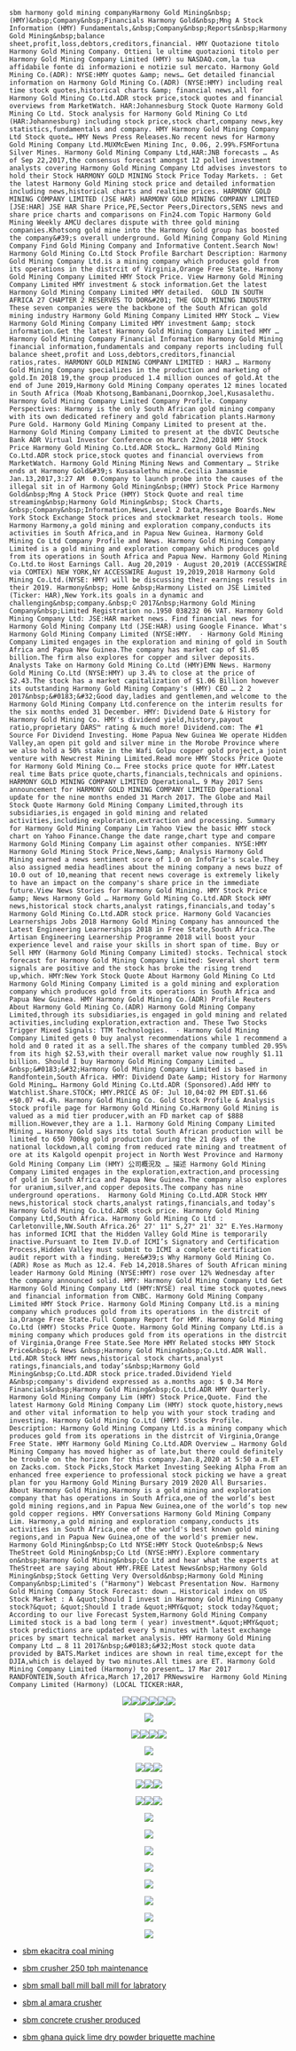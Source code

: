 ```
sbm harmony gold mining companyHarmony Gold Mining&nbsp;(HMY)&nbsp;Company&nbsp;Financials Harmony Gold&nbsp;Mng A Stock Information (HMY) Fundamentals,&nbsp;Company&nbsp;Reports&nbsp;Harmony Gold Mining&nbsp;balance sheet,profit,loss,debtors,creditors,financial. HMY Quotazione titolo Harmony Gold Mining Company. Ottieni le ultime quotazioni titolo per Harmony Gold Mining Company Limited (HMY) su NASDAQ.com,la tua affidabile fonte di informazioni e notizie sul mercato. Harmony Gold Mining Co.(ADR): NYSE:HMY quotes &amp; news… Get detailed financial information on Harmony Gold Mining Co.(ADR) (NYSE:HMY) including real time stock quotes,historical charts &amp; financial news,all for  Harmony Gold Mining Co.Ltd.ADR stock price,stock quotes and financial overviews from MarketWatch. HAR:Johannesburg Stock Quote Harmony Gold Mining Co Ltd. Stock analysis for Harmony Gold Mining Co Ltd (HAR:Johannesburg) including stock price,stock chart,company news,key statistics,fundamentals and company. HMY Harmony Gold Mining Company Ltd Stock quote… HMY News Press Releases.No recent news for Harmony Gold Mining Company Ltd.MUXMcEwen Mining Inc, 0.06, 2.99%.FSMFortuna Silver Mines. Harmony Gold Mining Company Ltd,HAR:JNB forecasts … As of Sep 22,2017,the consensus forecast amongst 12 polled investment analysts covering Harmony Gold Mining Company Ltd advises investors to hold their Stock HARMONY GOLD MINING Stock Price Today Markets. : Get the latest Harmony Gold Mining stock price and detailed information including news,historical charts and realtime prices. HARMONY GOLD MINING COMPANY LIMITED (JSE HAR) HARMONY GOLD MINING COMPANY LIMITED [JSE:HAR] JSE HAR Share Price,PE,Sector Peers,Directors,SENS news and share price charts and comparisons on Fin24.com Topic Harmony Gold Mining Weekly AMCU declares dispute with three gold mining companies.Khotsong gold mine into the Harmony Gold group has boosted the company&#39;s overall underground. Gold Mining Company Gold Mining Company Find Gold Mining Company and Informative Content.Search Now! Harmony Gold Mining Co.Ltd Stock Profile Barchart Description: Harmony Gold Mining Company Ltd.is a mining company which produces gold from its operations in the distrcit of Virginia,Orange Free State. Harmony Gold Mining Company Limited HMY Stock Price. View Harmony Gold Mining Company Limited HMY investment & stock information.Get the latest Harmony Gold Mining Company Limited HMY detailed.  GOLD IN SOUTH AFRICA 27 CHAPTER 2 RESERVES TO DOR&#201; THE GOLD MINING INDUSTRY These seven companies were the backbone of the South African gold mining industry Harmony Gold Mining Company Limited HMY Stock … View Harmony Gold Mining Company Limited HMY investment &amp; stock information.Get the latest Harmony Gold Mining Company Limited HMY … Harmony Gold Mining Company Financial Information Harmony Gold Mining financial information,fundamentals and company reports including full balance sheet,profit and Loss,debtors,creditors,financial ratios,rates. HARMONY GOLD MINING COMPANY LIMITED : HARJ … Harmony Gold Mining Company specializes in the production and marketing of gold.In 2018 19,the group produced 1.4 million ounces of gold.At the end of June 2019,Harmony Gold Mining Company operates 12 mines located in South Africa (Moab Khotsong,Bambanani,Doornkop,Joel,Kusasalethu. Harmony Gold Mining Company Limited Company Profile. Company Perspectives: Harmony is the only South African gold mining company with its own dedicated refinery and gold fabrication plants.Harmony Pure Gold. Harmony Gold Mining Company Limited to present at the. Harmony Gold Mining Company Limited to present at the dbVIC Deutsche Bank ADR Virtual Investor Conference on March 22nd,2018 HMY Stock Price Harmony Gold Mining Co.Ltd.ADR Stock… Harmony Gold Mining Co.Ltd.ADR stock price,stock quotes and financial overviews from MarketWatch. Harmony Gold Mining Mining News and Commentary … Strike ends at Harmony Gold&#39;s Kusasalethu mine.Cecilia Jamasmie Jan.13,2017,3:27 AM  0.Company to launch probe into the causes of the illegal sit in of Harmony Gold Mining&nbsp;(HMY) Stock Price Harmony Gold&nbsp;Mng A Stock Price (HMY) Stock Quote and real time streaming&nbsp;Harmony Gold Mining&nbsp; Stock Charts, &nbsp;Company&nbsp;Information,News,Level 2 Data,Message Boards.New York Stock Exchange Stock prices and stockmarket research tools. Home Harmony Harmony,a gold mining and exploration company,conducts its activities in South Africa,and in Papua New Guinea. Harmony Gold Mining Co Ltd Company Profile and News. Harmony Gold Mining Company Limited is a gold mining and exploration company which produces gold from its operations in South Africa and Papua New. Harmony Gold Mining Co.Ltd.to Host Earnings Call. Aug 20,2019 · August 20,2019 (ACCESSWIRE via COMTEX) NEW YORK,NY ACCESSWIRE August 19,2019,2018 Harmony Gold Mining Co.Ltd.(NYSE: HMY) will be discussing their earnings results in their 2019. Harmony&nbsp; Home &nbsp;Harmony Listed on JSE Limited (Ticker: HAR),New York.its goals in a dynamic and challenging&nbsp;company.&nbsp;© 2017&nbsp;Harmony Gold Mining Company&nbsp;Limited Registration no.1950 038232 06 VAT. Harmony Gold Mining Company Ltd: JSE:HAR market news. Find financial news for Harmony Gold Mining Company Ltd (JSE:HAR) using Google Finance. What's Harmony Gold Mining Company Limited (NYSE:HMY.  · Harmony Gold Mining Company Limited engages in the exploration and mining of gold in South Africa and Papua New Guinea.The company has market cap of $1.05 billion.The firm also explores for copper and silver deposits. Analysts Take on Harmony Gold Mining Co.Ltd (HMY)EMN News. Harmony Gold Mining Co.Ltd (NYSE:HMY) up 3.4% to close at the price of $2.43.The stock has a market capitalization of $1.06 Billion however its outstanding Harmony Gold Mining Company's (HMY) CEO … 2 2 2017&nbsp;&#0183;&#32;Good day,ladies and gentlemen,and welcome to the Harmony Gold Mining Company Ltd.conference on the interim results for the six months ended 31 December. HMY: Dividend Date & History for Harmony Gold Mining Co. HMY's dividend yield,history,payout ratio,proprietary DARS™ rating & much more! Dividend.com: The #1 Source For Dividend Investing. Home Papua New Guinea We operate Hidden Valley,an open pit gold and silver mine in the Morobe Province where we also hold a 50% stake in the Wafi Golpu copper gold project,a joint venture with Newcrest Mining Limited.Read more HMY Stocks Price Quote for Harmony Gold Mining Co.… Free stocks price quote for HMY.Latest real time Bats price quote,charts,financials,technicals and opinions. HARMONY GOLD MINING COMPANY LIMITED Operational… 9 May 2017 Sens announcement for HARMONY GOLD MINING COMPANY LIMITED Operational update for the nine months ended 31 March 2017. The Globe and Mail Stock Quote Harmony Gold Mining Company Limited,through its subsidiaries,is engaged in gold mining and related activities,including exploration,extraction and processing. Summary for Harmony Gold Mining Company Lim Yahoo View the basic HMY stock chart on Yahoo Finance.Change the date range,chart type and compare Harmony Gold Mining Company Lim against other companies. NYSE:HMY Harmony Gold Mining Stock Price,News,&amp; Analysis Harmony Gold Mining earned a news sentiment score of 1.0 on InfoTrie's scale.They also assigned media headlines about the mining company a news buzz of 10.0 out of 10,meaning that recent news coverage is extremely likely to have an impact on the company's share price in the immediate future.View News Stories for Harmony Gold Mining. HMY Stock Price &amp; News Harmony Gold … Harmony Gold Mining Co.Ltd.ADR Stock HMY news,historical stock charts,analyst ratings,financials,and today’s Harmony Gold Mining Co.Ltd.ADR stock price. Harmony Gold Vacancies Learnerships Jobs 2018 Harmony Gold Mining Company has announced the Latest Engineering Learnerships 2018 in Free State,South Africa.The Artisan Engineering Learnership Programme 2018 will boost your experience level and raise your skills in short span of time. Buy or Sell HMY (Harmony Gold Mining Company Limited) stocks. Technical stock forecast for Harmony Gold Mining Company Limited: Several short term signals are positive and the stock has broke the rising trend up,which. HMY:New York Stock Quote About Harmony Gold Mining Co Ltd Harmony Gold Mining Company Limited is a gold mining and exploration company which produces gold from its operations in South Africa and Papua New Guinea. HMY Harmony Gold Mining Co.(ADR) Profile Reuters About Harmony Gold Mining Co.(ADR) Harmony Gold Mining Company Limited,through its subsidiaries,is engaged in gold mining and related activities,including exploration,extraction and. These Two Stocks Trigger Mixed Signals: TTM Technologies.  · Harmony Gold Mining Company Limited gets 0 buy analyst recommendations while 1 recommend a hold and 0 rated it as a sell.The shares of the company tumbled 20.95% from its high $2.53,with their overall market value now roughly $1.11 billion. Should I buy Harmony Gold Mining Company Limited … &nbsp;&#0183;&#32;Harmony Gold Mining Company Limited is based in Randfontein,South Africa. HMY: Dividend Date &amp; History for Harmony Gold Mining… Harmony Gold Mining Co.Ltd.ADR (Sponsored).Add HMY to Watchlist.Share.STOCK; HMY.PRICE AS OF: Jul 10,04:02 PM EDT.$1.66 +$0.07 +4.4%. Harmony Gold Mining Co. Gold Stock Profile & Analysis Stock profile page for Harmony Gold Mining Co.Harmony Gold Mining is valued as a mid tier producer,with an FD market cap of $888 million.However,they are a 1.1. Harmony Gold Mining Company Limited Mining … Harmony Gold says its total South African production will be limited to 650 700kg gold production during the 21 days of the national lockdown,all coming from reduced rate mining and treatment of ore at its Kalgold openpit project in North West Province and Harmony Gold Mining Company Lim (HMY) 公司概況及 … 描述 Harmony Gold Mining Company Limited engages in the exploration,extraction,and processing of gold in South Africa and Papua New Guinea.The company also explores for uranium,silver,and copper deposits.The company has nine underground operations.  Harmony Gold Mining Co.Ltd.ADR Stock HMY news,historical stock charts,analyst ratings,financials,and today’s Harmony Gold Mining Co.Ltd.ADR stock price. Harmony Gold Mining Company Ltd,South Africa. Harmony Gold Mining Co Ltd : Carletonville,NW.South Africa.26° 27' 11" S,27° 21' 32" E.Yes.Harmony has informed ICMI that the Hidden Valley Gold Mine is temporarily inactive.Pursuant to Item IV.D.of ICMI’s Signatory and Certification Process,Hidden Valley must submit to ICMI a complete certification audit report with a finding. Here&#39;s Why Harmony Gold Mining Co.(ADR) Rose as Much as 12.4. Feb 14,2018.Shares of South African mining leader Harmony Gold Mining (NYSE:HMY) rose over 12% Wednesday after the company announced solid. HMY: Harmony Gold Mining Company Ltd Get Harmony Gold Mining Company Ltd (HMY:NYSE) real time stock quotes,news and financial information from CNBC. Harmony Gold Mining Company Limited HMY Stock Price. Harmony Gold Mining Company Ltd.is a mining company which produces gold from its operations in the distrcit of ia,Orange Free State.Full Company Report for HMY. Harmony Gold Mining Co.Ltd (HMY) Stocks Price Quote. Harmony Gold Mining Company Ltd.is a mining company which produces gold from its operations in the distrcit of Virginia,Orange Free State.See More HMY Related stocks HMY Stock Price&nbsp;& News &nbsp;Harmony Gold Mining&nbsp;Co.Ltd.ADR Wall. Ltd.ADR Stock HMY news,historical stock charts,analyst ratings,financials,and today’s&nbsp;Harmony Gold Mining&nbsp;Co.Ltd.ADR stock price.traded.Dividend Yield A&nbsp;company's dividend expressed as a.months ago: $ 0.34 More Financials&nbsp;Harmony Gold Mining&nbsp;Co.Ltd.ADR HMY Quarterly. Harmony Gold Mining Company Lim (HMY) Stock Price,Quote. Find the latest Harmony Gold Mining Company Lim (HMY) stock quote,history,news and other vital information to help you with your stock trading and investing. Harmony Gold Mining Co.Ltd (HMY) Stocks Profile. Description: Harmony Gold Mining Company Ltd.is a mining company which produces gold from its operations in the distrcit of Virginia,Orange Free State. HMY Harmony Gold Mining Co.Ltd.ADR Overview … Harmony Gold Mining Company has moved higher as of late,but there could definitely be trouble on the horizon for this company.Jan.8,2020 at 5:50 a.m.ET on Zacks.com. Stock Picks,Stock Market Investing Seeking Alpha From an enhanced free experience to professional stock picking we have a great plan for you Harmony Gold Mining Bursary 2019 2020 All Bursaries. About Harmony Gold Mining.Harmony is a gold mining and exploration company that has operations in South Africa,one of the world’s best gold mining regions,and in Papua New Guinea,one of the world’s top new gold copper regions. HMY Conversations Harmony Gold Mining Company Lim. Harmony,a gold mining and exploration company,conducts its activities in South Africa,one of the world's best known gold mining regions,and in Papua New Guinea,one of the world's premier new. Harmony Gold Mining&nbsp;Co Ltd NYSE:HMY Stock Quote&nbsp;& News TheStreet Gold Mining&nbsp;Co Ltd (NYSE:HMY).Explore commentary on&nbsp;Harmony Gold Mining&nbsp;Co Ltd and hear what the experts at TheStreet are saying about HMY.FREE Latest News&nbsp;Harmony Gold Mining&nbsp;Stock Getting Very Oversold&nbsp;Harmony Gold Mining Company&nbsp;Limited's ("Harmony") Webcast Presentation Now. Harmony Gold Mining Company Stock Forecast: down … Historical index on US Stock Market : A &quot;Should I invest in Harmony Gold Mining Company stock?&quot; &quot;Should I trade &quot;HMY&quot; stock today?&quot; According to our live Forecast System,Harmony Gold Mining Company Limited stock is a bad long term ( year) investment*.&quot;HMY&quot; stock predictions are updated every 5 minutes with latest exchange prices by smart technical market analysis. HMY Harmony Gold Mining Company Ltd … 8 11 2017&nbsp;&#0183;&#32;Most stock quote data provided by BATS.Market indices are shown in real time,except for the DJIA,which is delayed by two minutes.All times are ET. Harmony Gold Mining Company Limited (Harmony) to present… 17 Mar 2017 RANDFONTEIN,South Africa,March 17,2017 PRNewswire  Harmony Gold Mining Company Limited (Harmony) (LOCAL TICKER:HAR, 
```

<div align="center">
  
<a rel="nofollow" href="https://m.shibang-china.com?f=github&k=sbm+harmony+gold+mining+company"><img src="https://static.shibang-china.com/en/l.png"></a><img src="https://static.shibang-china.com/en/hw.png"><a rel="nofollow" href="https://m.shibang-china.com/product/?f=github&k=sbm+harmony+gold+mining+company"><img src="https://static.shibang-china.com/en/p.png"></a><a rel="nofollow" href="https://m.shibang-china.com/cases/?f=github&k=sbm+harmony+gold+mining+company"><img src="https://static.shibang-china.com/en/c.png"></a><a rel="nofollow" href="https://m.shibang-china.com/news/?f=github&k=sbm+harmony+gold+mining+company"><img src="https://static.shibang-china.com/en/n.png"></a><a rel="nofollow" href="https://m.shibang-china.com?f=github&k=sbm+harmony+gold+mining+company"><img src="https://static.shibang-china.com/en/m.png"></a>

<a rel="nofollow" href="https://m.shibang-china.com/product/?f=github&k=sbm+harmony+gold+mining+company"><img src="https://static.shibang-china.com/en/b.jpg"></a>
  
<a rel="nofollow" href="https://m.shibang-china.com/solution-aggregate.html?f=github&k=sbm+harmony+gold+mining+company"><img src="https://static.shibang-china.com/en/a.jpg"></a><a rel="nofollow" href="https://m.shibang-china.com/solution-mine.html?f=github&k=sbm+harmony+gold+mining+company"><img src="https://static.shibang-china.com/en/m.jpg"></a><a rel="nofollow" href="https://m.shibang-china.com/solution-mill.html?f=github&k=sbm+harmony+gold+mining+company"><img src="https://static.shibang-china.com/en/g.jpg"></a><a rel="nofollow" href="https://m.shibang-china.com/solution-epc.html?f=github&k=sbm+harmony+gold+mining+company"><img src="https://static.shibang-china.com/en/e.jpg"></a>

<a rel="nofollow" href="https://m.shibang-china.com/product/?f=github&k=sbm+harmony+gold+mining+company"><img src="https://static.shibang-china.com/en/a-p.png"></a>

<a rel="nofollow" href="https://m.shibang-china.com/product/crusher/c6x.html?f=github&k=sbm+harmony+gold+mining+company"><img src="https://static.shibang-china.com/en/j.jpg"></a><a rel="nofollow" href="https://m.shibang-china.com/product/crusher/ci5x.html?f=github&k=sbm+harmony+gold+mining+company"><img src="https://static.shibang-china.com/en/i.jpg"></a><a rel="nofollow" href="https://m.shibang-china.com/product/crusher/hst.html?f=github&k=sbm+harmony+gold+mining+company"><img src="https://static.shibang-china.com/en/c.jpg"></a>

<a rel="nofollow" href="https://m.shibang-china.com/product/mill/mtw.html?f=github&k=sbm+harmony+gold+mining+company"><img src="https://static.shibang-china.com/en/mtw.jpg"></a><a rel="nofollow" href="https://m.shibang-china.com/product/mill/scm.html?f=github&k=sbm+harmony+gold+mining+company"><img src="https://static.shibang-china.com/en/scm.jpg"></a><a rel="nofollow" href="https://m.shibang-china.com/product/mill/lm.html?f=github&k=sbm+harmony+gold+mining+company"><img src="https://static.shibang-china.com/en/lm.jpg"></a>

<a rel="nofollow" href="https://m.shibang-china.com/product/sand/vsi6x.html?f=github&k=sbm+harmony+gold+mining+company"><img src="https://static.shibang-china.com/en/6x.jpg"></a><a rel="nofollow" href="https://m.shibang-china.com/product/sand/vu.html?f=github&k=sbm+harmony+gold+mining+company"><img src="https://static.shibang-china.com/en/vu.jpg"></a><a rel="nofollow" href="https://m.shibang-china.com/product/mobile/klun.html?f=github&k=sbm+harmony+gold+mining+company"><img src="https://static.shibang-china.com/en/k.jpg"></a>

<a rel="nofollow" href="https://m.shibang-china.com/cases/?f=github&k=sbm+harmony+gold+mining+company"><img src="https://static.shibang-china.com/en/case.png"></a>

<a rel="nofollow" href="https://m.shibang-china.com/cases/aggregate/202.html?f=github&k=sbm+harmony+gold+mining+company"><img src="https://static.shibang-china.com/en/c-1.jpg"></a>

<a rel="nofollow" href="https://m.shibang-china.com/cases/aggregate/203.html?f=github&k=sbm+harmony+gold+mining+company"><img src="https://static.shibang-china.com/en/c-2.jpg"></a>

<a rel="nofollow" href="https://m.shibang-china.com/cases/mill/123.html?f=github&k=sbm+harmony+gold+mining+company"><img src="https://static.shibang-china.com/en/c-3.jpg"></a>

<a rel="nofollow" href="https://m.shibang-china.com/contact_us.html?f=github&k=sbm+harmony+gold+mining+company"><img src="https://static.shibang-china.com/en/contact.png"></a>

<a rel="nofollow" href="https://swt.shibang-china.com/?f=github&k=sbm+harmony+gold+mining+company"><img src="https://static.shibang-china.com/en/chat.png"></a>

<a rel="nofollow" href="https://whatsapp.shibangsoft.com/WhatsApp.php?f=github&k=sbm+harmony+gold+mining+company"><img src="https://static.shibang-china.com/en/whatsapp.png"></a>

<a rel="nofollow" href="https://m.shibang-china.com/?f=github&k=sbm+harmony+gold+mining+company"><img src="https://static.shibang-china.com/en/website.png"></a>

</div>


* [sbm ekacitra coal mining](sbm%20ekacitra%20coal%20mining.md)

* [sbm crusher 250 tph maintenance](sbm%20crusher%20250%20tph%20maintenance.md)

* [sbm small ball mill ball mill for labratory](sbm%20small%20ball%20mill%20ball%20mill%20for%20labratory.md)

* [sbm al amara crusher](sbm%20al%20amara%20crusher.md)

* [sbm concrete crusher produced](sbm%20concrete%20crusher%20produced.md)

* [sbm ghana quick lime dry powder briquette machine](sbm%20ghana%20quick%20lime%20dry%20powder%20briquette%20machine.md)
